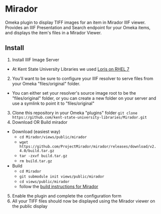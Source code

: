 # Mirador

Omeka plugin to display TIFF images for an item in Mirador IIIF viewer. Provides an IIIF Presentation and Search endpoint for your Omeka items, and displays the item's files in a Mirador Viewer.

## Install

1. Install IIIF Image Server
  * At Kent State University Libraries we used [Loris on RHEL 7](https://github.com/loris-imageserver/loris/blob/development/doc/redhat-7-install.md)
2. You'll want to be sure to configure your IIIF resolver to serve files from your Omeka "files/original" folder.
  * You can either set your resolver's source image root to be the "files/original" folder, or you can create a new folder on your server and use a symlink to point it to "files/original"
3. Clone this repository in your Omeka "plugins" folder `git clone https://github.com/kent-state-university-libraries/Mirador.git`
4. Download OR Build mirador
  * Download (easiest way)
    * `cd Mirador/views/public/mirador`
    * `wget https://github.com/ProjectMirador/mirador/releases/download/v2.4.0/build.tar.gz`
    * `tar -zxvf build.tar.gz`
    * `rm build.tar.gz`
  * Build
    * `cd Mirador`
    * `git submodule init views/public/mirador`
    * `cd views/public/mirador`
    * follow the [build instructions for Mirador](https://github.com/ProjectMirador/mirador)
5. Enable the plugin and complete the configuration form
6. All your TIFF files should now be displayed using the Mirador viewer on the public display
